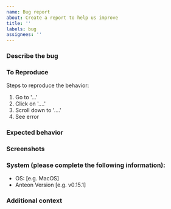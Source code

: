 ```yaml
---
name: Bug report
about: Create a report to help us improve
title: ''
labels: bug
assignees: ''
---
```

### Describe the bug

<!-- A clear and concise description of what the bug is. -->

### To Reproduce

Steps to reproduce the behavior:

1. Go to '...'
2. Click on '....'
3. Scroll down to '....'
4. See error

### Expected behavior

<!-- A clear and concise description of what you expected to happen. -->

### Screenshots

<!-- If applicable, add screenshots to help explain your problem. -->

### System (please complete the following information):

- OS: [e.g. MacOS]
- Anteon Version [e.g. v0.15.1]

### Additional context

<!-- Add any other context about the problem here. -->
